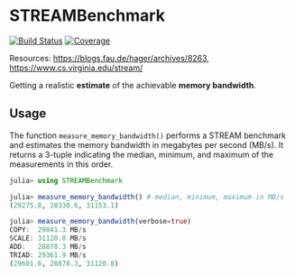 # STREAMBenchmark

[![Build Status](https://github.com/crstnbr/STREAMBenchmark.jl/workflows/CI/badge.svg)](https://github.com/crstnbr/STREAMBenchmark.jl/actions)
[![Coverage](https://codecov.io/gh/crstnbr/STREAMBenchmark.jl/branch/master/graph/badge.svg)](https://codecov.io/gh/crstnbr/STREAMBenchmark.jl)

Resources: https://blogs.fau.de/hager/archives/8263, https://www.cs.virginia.edu/stream/

Getting a realistic **estimate** of the achievable **memory bandwidth**.

## Usage

The function `measure_memory_bandwidth()` performs a STREAM benchmark and estimates the memory bandwidth in megabytes per second (MB/s). It returns a 3-tuple indicating the median, minimum,
  and maximum of the measurements in this order.

```julia
julia> using STREAMBenchmark

julia> measure_memory_bandwidth() # median, minimum, maximum in MB/s
(29275.8, 28330.6, 31153.1)

julia> measure_memory_bandwidth(verbose=true)
COPY:  29841.3 MB/s
SCALE: 31120.8 MB/s
ADD:   28878.3 MB/s
TRIAD: 29361.9 MB/s
(29601.6, 28878.3, 31120.8)
```

